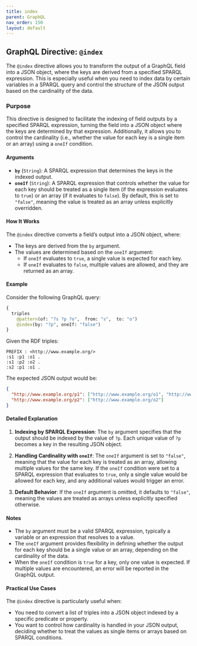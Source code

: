 ```yaml
---
title: index
parent: GraphQL
nav_order: 150
layout: default
---
```


## GraphQL Directive: `@index`

The `@index` directive allows you to transform the output of a GraphQL field into a JSON object, where the keys are derived from a specified SPARQL expression. This is especially useful when you need to index data by certain variables in a SPARQL query and control the structure of the JSON output based on the cardinality of the data.

### Purpose

This directive is designed to facilitate the indexing of field outputs by a specified SPARQL expression, turning the field into a JSON object where the keys are determined by that expression. Additionally, it allows you to control the cardinality (i.e., whether the value for each key is a single item or an array) using a `oneIf` condition.

#### Arguments

- **`by`** (`String`): A SPARQL expression that determines the keys in the indexed output.
- **`oneIf`** (`String`): A SPARQL expression that controls whether the value for each key should be treated as a single item (if the expression evaluates to `true`) or an array (if it evaluates to `false`). By default, this is set to `"false"`, meaning the value is treated as an array unless explicitly overridden.

#### How It Works

The `@index` directive converts a field’s output into a JSON object, where:
- The keys are derived from the `by` argument.
- The values are determined based on the `oneIf` argument:
  - If `oneIf` evaluates to `true`, a single value is expected for each key.
  - If `oneIf` evaluates to `false`, multiple values are allowed, and they are returned as an array.

#### Example

Consider the following GraphQL query:

```graphql
{
  triples
    @pattern(of: "?s ?p ?o",  from: "s",  to: "o")
    @index(by: "?p", oneIf: "false")
}
```

Given the RDF triples:

```sparql
PREFIX : <http://www.example.org/>
:s1 :p1 :o1 .
:s1 :p2 :o2 .
:s2 :p1 :o1 .
```

The expected JSON output would be:

```json
{
  "http://www.example.org/p1": ["http://www.example.org/o1", "http://www.example.org/o1"],
  "http://www.example.org/p2": ["http://www.example.org/o2"]
}
```

#### Detailed Explanation

1. **Indexing by SPARQL Expression**: The `by` argument specifies that the output should be indexed by the value of `?p`. Each unique value of `?p` becomes a key in the resulting JSON object.

2. **Handling Cardinality with `oneIf`**: The `oneIf` argument is set to `"false"`, meaning that the value for each key is treated as an array, allowing multiple values for the same key. If the `oneIf` condition were set to a SPARQL expression that evaluates to `true`, only a single value would be allowed for each key, and any additional values would trigger an error.

3. **Default Behavior**: If the `oneIf` argument is omitted, it defaults to `"false"`, meaning the values are treated as arrays unless explicitly specified otherwise.

#### Notes

- The `by` argument must be a valid SPARQL expression, typically a variable or an expression that resolves to a value.
- The `oneIf` argument provides flexibility in defining whether the output for each key should be a single value or an array, depending on the cardinality of the data.
- When the `oneIf` condition is `true` for a key, only one value is expected. If multiple values are encountered, an error will be reported in the GraphQL output.

#### Practical Use Cases

The `@index` directive is particularly useful when:
- You need to convert a list of triples into a JSON object indexed by a specific predicate or property.
- You want to control how cardinality is handled in your JSON output, deciding whether to treat the values as single items or arrays based on SPARQL conditions.



